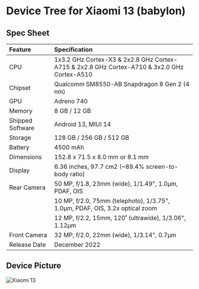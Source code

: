 #  Device Tree for Xiaomi 13 (babylon)

## Spec Sheet

| Feature                 | Specification                                                              |
| :---------------------- | :--------------------------------                                          |
| CPU                     | 1x3.2 GHz Cortex-X3 & 2x2.8 GHz Cortex-A715 & 2x2.8 GHz Cortex-A710 & 3x2.0 GHz Cortex-A510|
| Chipset                 | Qualcomm SM8550-AB Snapdragon 8 Gen 2 (4 nm)                                      |
| GPU                     | Adreno 740                                                                 |
| Memory                  | 8 GB / 12 GB                                                                |
| Shipped Software        | Android 13, MIUI 14                                                        |
| Storage                 | 128 GB / 256 GB / 512 GB                                                           |
| Battery                 | 4500 mAh                                                                   |
| Dimensions              | 152.8 x 71.5 x 8.0 mm or 8.1 mm                               |
| Display                 | 6.36 inches, 97.7 cm2 (~89.4% screen-to-body ratio)                       |
| Rear Camera             | 50 MP, f/1.8, 23mm (wide), 1/1.49", 1.0µm, PDAF, OIS                            |
|                         | 10 MP, f/2.0, 75mm (telephoto), 1/3.75", 1.0µm, PDAF, OIS, 3.2x optical zoom                                     |
|                         | 12 MP, f/2.2, 15mm, 120˚ (ultrawide), 1/3.06", 1.12µm                                                   |
| Front Camera            | 32 MP, f/2.0, 22mm (wide), 1/3.14", 0.7µm                                   |
| Release Date            | December 2022                                                               |

## Device Picture

![Xiaomi 13](https://www.giztop.com/media/catalog/product/cache/dc206057cdd42d7e34b9d36e347785ca/p/m/pms_1670745529.40767182.png)

